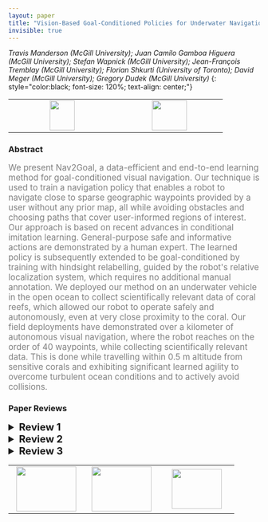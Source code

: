 ```yaml
---
layout: paper
title: "Vision-Based Goal-Conditioned Policies for Underwater Navigation in the Presence of Obstacles"
invisible: true
---
```

*Travis Manderson (McGill University); Juan Camilo Gamboa Higuera (McGill University); Stefan Wapnick (McGill University); Jean-François Tremblay (McGill University); Florian Shkurti (University of Toronto); David Meger (McGill University); Gregory Dudek (McGill University)*
{: style="color:black; font-size: 120%; text-align: center;"}

<table width="20%"> <tr>
<td style="width: 20%; text-align: center;"><a href="1324"><img src="{{ site.baseurl }}/images/paper_link.png"
width = "50"  height = "60"/> </a> </td>

<td style="width: 20%; text-align: center;"><a href="nan"><img src="{{ site.baseurl }}/images/pheedloop_link.png"
width = "70"  height = "60"/> </a> </td>

</tr></table>

### Abstract
<html><p style="color:gray; font-size: 120%; text-align: justified;">
We present Nav2Goal, a data-efficient and end-to-end learning method for goal-conditioned visual navigation. Our technique is used to train a navigation policy that enables a robot to navigate close to sparse geographic waypoints provided by a user without any prior map, all while avoiding obstacles and choosing paths that cover user-informed regions of interest. Our approach is based on recent advances in conditional imitation learning. General-purpose safe and informative actions are demonstrated by a human expert. The learned policy is subsequently extended to be goal-conditioned by training with hindsight relabelling, guided by the robot's relative localization system, which requires no additional manual annotation. We deployed our method on an underwater vehicle in the open ocean to collect scientifically relevant data of coral reefs, which allowed our robot to operate safely and autonomously, even at very close proximity to the coral. Our field deployments have demonstrated over a kilometer of autonomous visual navigation, where the robot reaches on the order of 40 waypoints, while collecting scientifically relevant data. This is done while travelling within 0.5 m altitude from sensitive corals and exhibiting significant learned agility to overcome turbulent ocean conditions and to actively avoid collisions.
</p></html>

### Paper Reviews
<details><summary style="font-size:20px;"><b> Review 1</b></summary>
<p style="color:gray; font-size: 120%; text-align: justified;">
The proposed approach is a novel integration of several existing methods. The approach that is used for balancing exploration and exploitation (i.e., “uncertainty guided exploration”) does not seem to be very sophisticated. There is also a lack of evaluation metrics for the experimental data. A comparison with benchmarks, such as a method based on traditional mapping, planning and control approaches would be beneficial. The manuscript also has several typos and grammatical errors. Here are a few examples:Page 5: “As well, in contains an Inertial Measurement Unit (IMU)…”Page 7: “With these trajectories, we created a dataset of X images, goal, action tuples to train the goal-conditioned policies3. We split this dataset into a training set of X samples and a validation set of Y samples.”Page 8: “, as it the robot’s motion is now influenced by…”
</p> </details>

<details><summary style="font-size:20px;"><b> Review 2</b></summary>
<p style="color:gray; font-size: 120%; text-align: justified;">
In addition to the comments above, the paper is rather well presented, well organised and easy to follow. The experiments are well designed and convincing and the experiments in simulation provide some information about the performances of the system.The following list questions or details that may need to be addressed in future iterations of the paper.III.A: patch -> pitch, backpropegation -> back-propagation.End of IV: "dataset it was sued to generate it". I do not understand this sentence. How can a dataset be sued?V.A: in contains -> it containsFig. 8: the black crosses are hard to read on the dark background of coral mounds.VI.B: and collect new data -> and collected new dataas it the robot's motion -> as the robot's motionStill in VI.B: the system is said to be trained from a new set of collected data. It might have been interesting to evaluate the feasibility of fine-tuning the policy from the model trained in simulation. Is this something that was tried? considered? rejected? A few lines on this consideration would be very interesting. Additionally, in VI.B, a number of failure cases are implicitly reported by stating the success rate of the approach. It would actually be very interesting to describe and understand these failure cases in more details, in particular to understand the limits of the trained approach.It would also be interesting to describe/observe the performance of the methods at the edge of its observation space. Does it break dramatically as soon as the environment changes? This last point is particularly relevant because the conclusion claims that the system is robust for practical deployment in the field. Robustness is a property which is hard to quantify for such a system. The reported performance hint at a possibly robust system but no experiments was produced to explicitly test the robustness. 
</p> </details>

<details><summary style="font-size:20px;"><b> Review 3</b></summary>
<p style="color:gray; font-size: 120%; text-align: justified;">
Overall, the paper is reasonably well written and the figures serve to illustrate the proposed system and results.  There were a few typographical and grammatical errors that should be addressed in revising the paper.  There were also a few design decisions that need to be explored in more detail to allow a reader to grasp the rationale for these choices.It was a bit unclear how the ground-truth data for the low-level controller was generated.  Was this based on human-labelled examples or previous robot experience?  How can the performance of the robot be guaranteed in terms of obstacle avoidance if the labels are being supplied by an expert?The simplification of the environment to a simple 2D goal location is a bit questionable, particularly in a coral reef environment where the interesting regions tend to be significantly more rugose than surrounding areas of sand.  It is not clear why a 3D goal was not used - nor what the implication of taking depth/altitude into account would be on computational efficiency and goal convergence.The choice of specifying goals relative to the current position may make it difficult to direct the system towards specific geographic locations.  What would the implication be of specifying desired waypoints in global coordinates - or is the problem that the robot doesn't have a notion of its global location and so must rely on navigating within its current local frame of reference?Fig. 10 is designed to illustrate how achievable trajectories are stitched together form more complex trajectories of waypoints.  The training trajectories look highly asymmetric and are likely to be impacted by effects such as currents and wave motion.  It is not clear why a parametric model couldn't be used in this case - nor why the robot wasn't capable of turning on the spot (given that it has this capacity).  It appears that the desired behaviour was to maintain a constant forward speed but this appears to come at the expense of the ability to follow more complex trajectories.
</p> </details>

<table width="100%"><tr><td style="width: 30%; text-align: center;"><a href="{{ site.baseurl }}/program/papers/47"> <img src="{{ site.baseurl }}/images/previous_icon.png" width = "120"  height = "90"/> </a> </td>

<td style="width: 30%; text-align: center;"><a href="{{ site.baseurl }}/program/papers"> <img src="{{ site.baseurl }}/images/overview_icon.png" width = "120"  height = "90"/> </a> </td> 

<td style="width: 30%; text-align: center;"><a href="{{ site.baseurl }}/program/papers/49"> <img src="{{ site.baseurl }}/images/next_icon.png" width = "100"  height = "80"/> </a> </td> 

</tr></table>

